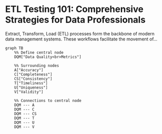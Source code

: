 # ETL Testing 101: Comprehensive Strategies for Data Professionals

Extract, Transform, Load (ETL) processes form the backbone of modern data management systems. These workflows facilitate the movement of…



``` mermaid
graph TB
    %% Define central node
    DQM["Data Quality<br>Metrics"]

    %% Surrounding nodes
    A["Accuracy"]
    C["Completeness"]
    CS["Consistency"]
    T["Timeliness"]
    U["Uniqueness"]
    V["Validity"]

    %% Connections to central node
    DQM --- A
    DQM --- C
    DQM --- CS
    DQM --- T
    DQM --- U
    DQM --- V
``` 